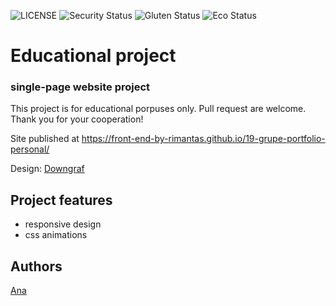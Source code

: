 ![LICENSE](https://img.shields.io/badge/license-MIT-blue.svg?style=flat-square)
![Security Status](https://img.shields.io/security-headers?label=Security&url=https%3A%2F%2Fgithub.com&style=flat-square)
![Gluten Status](https://img.shields.io/badge/Gluten-Free-green.svg)
![Eco Status](https://img.shields.io/badge/ECO-Friendly-green.svg)

# Educational project

### single-page website project

This project is for educational porpuses only. Pull request are welcome.
Thank you for your cooperation!

Site published at https://front-end-by-rimantas.github.io/19-grupe-portfolio-personal/

Design: [Downgraf](https://www.pinterest.com/pin/356910339215044724/)

## Project features

- responsive design
- css animations

## Authors

[Ana](https://github.com/anavisnia)
